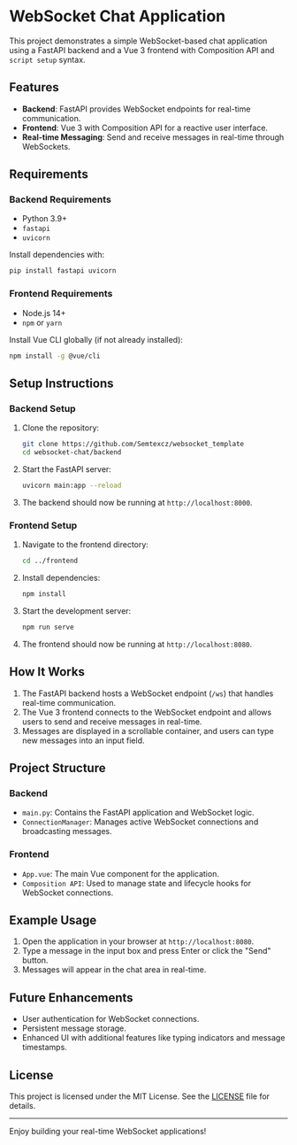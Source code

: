 # WebSocket Chat Application

This project demonstrates a simple WebSocket-based chat application using a FastAPI backend and a Vue 3 frontend with Composition API and `script setup` syntax.

## Features

- **Backend**: FastAPI provides WebSocket endpoints for real-time communication.
- **Frontend**: Vue 3 with Composition API for a reactive user interface.
- **Real-time Messaging**: Send and receive messages in real-time through WebSockets.

## Requirements

### Backend Requirements
- Python 3.9+
- `fastapi`
- `uvicorn`

Install dependencies with:
```bash
pip install fastapi uvicorn
```

### Frontend Requirements
- Node.js 14+
- `npm` or `yarn`

Install Vue CLI globally (if not already installed):
```bash
npm install -g @vue/cli
```

## Setup Instructions

### Backend Setup

1. Clone the repository:
   ```bash
   git clone https://github.com/Semtexcz/websocket_template
   cd websocket-chat/backend
   ```

2. Start the FastAPI server:
   ```bash
   uvicorn main:app --reload
   ```

3. The backend should now be running at `http://localhost:8000`.

### Frontend Setup

1. Navigate to the frontend directory:
   ```bash
   cd ../frontend
   ```

2. Install dependencies:
   ```bash
   npm install
   ```

3. Start the development server:
   ```bash
   npm run serve
   ```

4. The frontend should now be running at `http://localhost:8080`.

## How It Works

1. The FastAPI backend hosts a WebSocket endpoint (`/ws`) that handles real-time communication.
2. The Vue 3 frontend connects to the WebSocket endpoint and allows users to send and receive messages in real-time.
3. Messages are displayed in a scrollable container, and users can type new messages into an input field.

## Project Structure

### Backend
- `main.py`: Contains the FastAPI application and WebSocket logic.
- `ConnectionManager`: Manages active WebSocket connections and broadcasting messages.

### Frontend
- `App.vue`: The main Vue component for the application.
- `Composition API`: Used to manage state and lifecycle hooks for WebSocket connections.

## Example Usage

1. Open the application in your browser at `http://localhost:8080`.
2. Type a message in the input box and press Enter or click the "Send" button.
3. Messages will appear in the chat area in real-time.

## Future Enhancements

- User authentication for WebSocket connections.
- Persistent message storage.
- Enhanced UI with additional features like typing indicators and message timestamps.

## License

This project is licensed under the MIT License. See the [LICENSE](LICENSE) file for details.

---

Enjoy building your real-time WebSocket applications!
